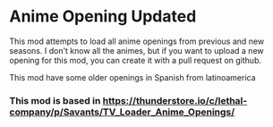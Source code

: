 # Anime Opening Updated
This mod attempts to load all anime openings from previous and new seasons. I don't know all the animes, but if you want to upload a new opening for this mod, you can create it with a pull request on github.

This mod have some older openings in Spanish from latinoamerica

### This mod is based in https://thunderstore.io/c/lethal-company/p/Savants/TV_Loader_Anime_Openings/